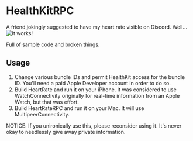 # HealthKitRPC

A friend jokingly suggested to have my heart rate visible on Discord. Well...
![It works!](https://owo.whats-th.is/8QAFHw3.png)

Full of sample code and broken things.

## Usage
1. Change various bundle IDs and permit HealthKit access for the bundle ID. You'll need a paid Apple Developer account in order to do so.
2. Build HeartRate and run it on your iPhone. It was considered to use WatchConnectivity originally for real-time information from an Apple Watch, but that was effort.
3. Build HeartRateRPC and run it on your Mac. It will use MultipeerConnectivity.

NOTICE: If you unironically use this, please reconsider using it. It's never okay to needlessly give away private information.
